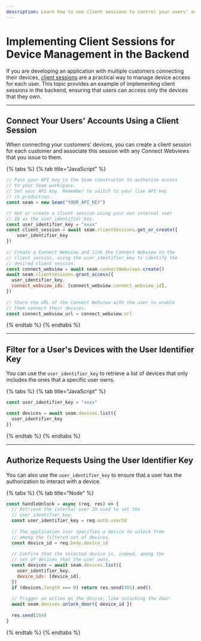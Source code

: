 ```yaml
---
description: Learn how to use client sessions to control your users' access to devices.
---
```


# Implementing Client Sessions for Device Management in the Backend

If you are developing an application with multiple customers connecting their devices, [client sessions](./) are a practical way to manage device access for each user. This topic provides an example of implementing client sessions in the backend, ensuring that users can access only the devices that they own.

***

## Connect Your Users' Accounts Using a Client Session

When connecting your customers' devices, you can create a client session for each customer and associate this session with any Connect Webviews that you issue to them.

{% tabs %}
{% tab title="JavaScript" %}
```javascript
// Pass your API key to the Seam constructor to authorize access 
// to your Seam workspace.
// Set your API key. Remember to switch to your live API key 
// in production.
const seam = new Seam("YOUR_API_KEY")

// Get or create a client session using your own internal user 
// ID as the user_identifier_key.
const user_identifier_key = "xxxx"
const client_session = await seam.clientSessions.get_or_create({
    user_identifier_key
})
  
// Create a Connect Webview and link the Connect Webview to the 
// client session, using the user_identifier_key to identify the 
// desired client session.
const connect_webview = await seam.connectWebviews.create()
await seam.clientSessions.grant_access({
  user_identifier_key,
  connect_webview_ids: [connect_webview.connect_webview_id],
})
  
// Share the URL of the Connect Webview with the user to enable 
// them connect their devices.
const connect_webview_url = connect_webview.url
```
{% endtab %}
{% endtabs %}

***

## Filter for a User's Devices with the User Identifier Key

You can use the `user_identifier_key` to retrieve a list of devices that only includes the ones that a specific user owns.

{% tabs %}
{% tab title="JavaScript" %}
```javascript
const user_identifier_key = "xxxx"

const devices = await seam.devices.list({
  user_identifier_key
})
```
{% endtab %}
{% endtabs %}

***

## Authorize Requests Using the User Identifier Key

You can also use the `user_identifier_key` to ensure that a user has the authorization to interact with a device.

{% tabs %}
{% tab title="Node" %}
```javascript
const handleUnlock = async (req, res) => {
  // Retrieve the internal user ID used to set the 
  // user_identifier_key.
  const user_identifier_key = req.auth.userId
  
  // The application user specifies a device to unlock from 
  // among the filtered set of devices.
  const device_id = req.body.device_id
  
  // Confirm that the selected device is, indeed, among the 
  // set of devices that the user owns.
  const devices = await seam.devices.list({
    user_identifier_key,
    device_ids: [device_id],
  }) 
  if (devices.length === 0) return res.send(401).end()
  
  // Trigger an action on the device, like unlocking the door.
  await seam.devices.unlock_door({ device_id })
  
  res.send(204)
}
```
{% endtab %}
{% endtabs %}

